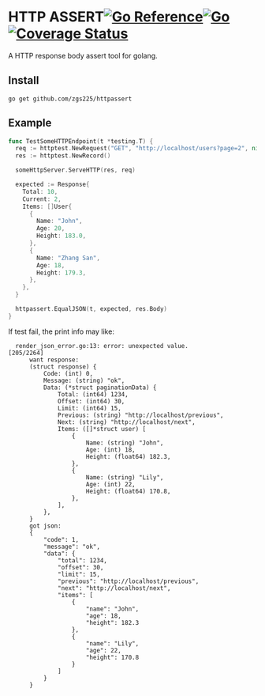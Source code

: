 HTTP ASSERT[![Go Reference](https://pkg.go.dev/badge/github.com/zgs225/httpassert.svg)](https://pkg.go.dev/github.com/zgs225/httpassert)[![Go](https://github.com/zgs225/httpassert/actions/workflows/go.yml/badge.svg?branch=main)](https://github.com/zgs225/httpassert/actions/workflows/go.yml)[![Coverage Status](https://coveralls.io/repos/github/zgs225/httpassert/badge.svg?branch=main)](https://coveralls.io/github/zgs225/httpassert?branch=main)
===

A HTTP response body assert tool for golang.

## Install

`go get github.com/zgs225/httpassert`

## Example

``` go
func TestSomeHTTPEndpoint(t *testing.T) {
  req := httptest.NewRequest("GET", "http://localhost/users?page=2", nil)
  res := httptest.NewRecord()

  someHttpServer.ServeHTTP(res, req)

  expected := Response{
    Total: 10,
    Current: 2,
    Items: []User{
      {
        Name: "John",
        Age: 20,
        Height: 183.0,
      },
      {
        Name: "Zhang San",
        Age: 18,
        Height: 179.3,
      },
    },
  }

  httpassert.EqualJSON(t, expected, res.Body)
}
```

If test fail, the print info may like:

```
  render_json_error.go:13: error: unexpected value.                                                                                                                                [205/2264]
      want response:
      (struct response) {
          Code: (int) 0,
          Message: (string) "ok",
          Data: (*struct paginationData) {
              Total: (int64) 1234,
              Offset: (int64) 30,
              Limit: (int64) 15,
              Previous: (string) "http://localhost/previous",
              Next: (string) "http://localhost/next",
              Items: ([]*struct user) [
                  {
                      Name: (string) "John",
                      Age: (int) 18,
                      Height: (float64) 182.3,
                  },
                  {
                      Name: (string) "Lily",
                      Age: (int) 22,
                      Height: (float64) 170.8,
                  },
              ],
          },
      }
      got json:
      {
          "code": 1,
          "message": "ok",
          "data": {
              "total": 1234,
              "offset": 30,
              "limit": 15,
              "previous": "http://localhost/previous",
              "next": "http://localhost/next",
              "items": [
                  {
                      "name": "John",
                      "age": 18,
                      "height": 182.3
                  },
                  {
                      "name": "Lily",
                      "age": 22,
                      "height": 170.8
                  }
              ]
          }
      }
```
